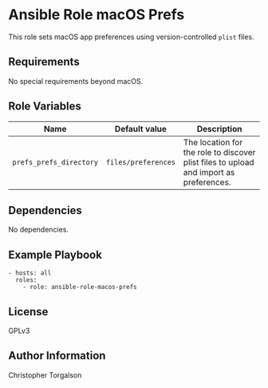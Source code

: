 # Ansible Role macOS Prefs

This role sets macOS app preferences using version-controlled `plist` files.

## Requirements

No special requirements beyond macOS.

## Role Variables

| Name                    | Default value       | Description |
|-------------------------|---------------------|-------------|
| `prefs_prefs_directory` | `files/preferences` | The location for the role to discover plist files to upload and import as preferences. |

## Dependencies

No dependencies.

## Example Playbook

    - hosts: all
      roles:
        - role: ansible-role-macos-prefs

## License

GPLv3

## Author Information

Christopher Torgalson
